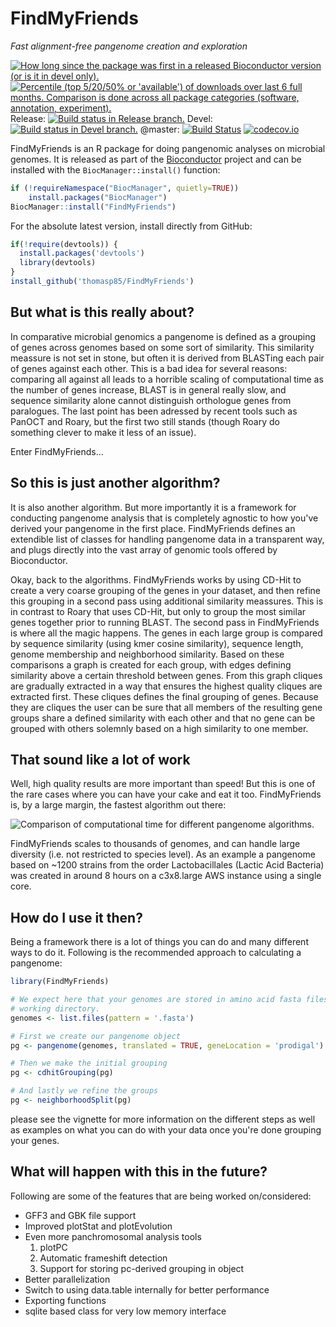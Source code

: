 # FindMyFriends
*Fast alignment-free pangenome creation and exploration*

[![How long since the package was first in a released Bioconductor version (or is it in devel only).](http://bioconductor.org/shields/years-in-bioc/FindMyFriends.svg)](http://bioconductor.org/packages/FindMyFriends)
[![Percentile (top 5/20/50% or 'available') of downloads over last 6 full months. Comparison is done across all package categories (software, annotation, experiment).](http://bioconductor.org/shields/downloads/FindMyFriends.svg)](http://bioconductor.org/packages/stats/bioc/FindMyFriends.html) Release: 
[![Build status in Release branch.](http://bioconductor.org/shields/build/release/bioc/FindMyFriends.svg)](http://bioconductor.org/packages/release/bioc/html/FindMyFriends.html) Devel: 
[![Build status in Devel branch.](http://bioconductor.org/shields/build/devel/bioc/FindMyFriends.svg)](http://bioconductor.org/packages/devel/bioc/html/FindMyFriends.html) @master: 
[![Build Status](https://travis-ci.org/thomasp85/FindMyFriends.svg?branch=master)](https://travis-ci.org/thomasp85/FindMyFriends) 
[![codecov.io](http://codecov.io/github/thomasp85/FindMyFriends/coverage.svg?branch=master)](http://codecov.io/github/thomasp85/FindMyFriends?branch=master)

FindMyFriends is an R package for doing pangenomic analyses on microbial 
genomes. It is released as part of the [Bioconductor](http://bioconductor.org/) 
project and can be installed with the `BiocManager::install()` function:

```r
if (!requireNamespace("BiocManager", quietly=TRUE))
    install.packages("BiocManager")
BiocManager::install("FindMyFriends")
```

For the absolute latest version, install directly from GitHub:

```R
if(!require(devtools)) {
  install.packages('devtools')
  library(devtools)
}
install_github('thomasp85/FindMyFriends')
```

## But what is this really about?
In comparative microbial genomics a pangenome is defined as a grouping of genes
across genomes based on some sort of similarity. This similarity meassure is not
set in stone, but often it is derived from BLASTing each pair of genes against 
each other. This is a bad idea for several reasons: comparing all against all
leads to a horrible scaling of computational time as the number of genes 
increase, BLAST is in general really slow, and sequence similarity alone cannot
distinguish orthologue genes from paralogues. The last point has been adressed
by recent tools such as PanOCT and Roary, but the first two still stands (though
Roary do something clever to make it less of an issue).

Enter FindMyFriends...

## So this is just another algorithm?
It is also another algorithm. But more importantly it is a framework for 
conducting pangenome analysis that is completely agnostic to how you've derived
your pangenome in the first place. FindMyFriends defines an extendible list of
classes for handling pangenome data in a transparent way, and plugs directly 
into the vast array of genomic tools offered by Bioconductor.

Okay, back to the algorithms. FindMyFriends works by using CD-Hit to create a 
very coarse grouping of the genes in your dataset, and then refine this grouping
in a second pass using additional similarity meassures. This is in contrast to
Roary that uses CD-Hit, but only to group the most similar genes together prior
to running BLAST. The second pass in FindMyFriends is where all the magic 
happens. The genes in each large group is compared by sequence similarity (using
kmer cosine similarity), sequence length, genome membership and neighborhood 
similarity. Based on these comparisons a graph is created for each group, with 
edges defining similarity above a certain threshold between genes. From this 
graph cliques are gradually extracted in a way that ensures the highest quality
cliques are extracted first. These cliques defines the final grouping of genes.
Because they are cliques the user can be sure that all members of the resulting
gene groups share a defined similarity with each other and that no gene can be
grouped with others solemnly based on a high similarity to one member.

## That sound like a lot of work
Well, high quality results are more important than speed! But this is one of the
rare cases where you can have your cake and eat it too. FindMyFriends is, by a 
large margin, the fastest algorithm out there:

![Comparison of computational time for different pangenome algorithms.](https://dl.dropboxusercontent.com/u/2323585/FindMyFriends/timing.png)

FindMyFriends scales to thousands of genomes, and can handle large diversity 
(i.e. not restricted to species level). As an example a pangenome based on ~1200 
strains from the order Lactobacillales (Lactic Acid Bacteria) was created in 
around 8 hours on a c3x8.large AWS instance using a single core.

## How do I use it then?
Being a framework there is a lot of things you can do and many different ways
to do it. Following is the recommended approach to calculating a pangenome:

```r
library(FindMyFriends)

# We expect here that your genomes are stored in amino acid fasta files in the
# working directory.
genomes <- list.files(pattern = '.fasta')

# First we create our pangenome object
pg <- pangenome(genomes, translated = TRUE, geneLocation = 'prodigal')

# Then we make the initial grouping
pg <- cdhitGrouping(pg)

# And lastly we refine the groups
pg <- neighborhoodSplit(pg)
```

please see the vignette for more information on the different steps as well as
examples on what you can do with your data once you're done grouping your genes.

## What will happen with this in the future?
Following are some of the features that are being worked on/considered:

- GFF3 and GBK file support
- Improved plotStat and plotEvolution
- Even more panchromosomal analysis tools
    1. plotPC
    2. Automatic frameshift detection
    3. Support for storing pc-derived grouping in object
- Better parallelization
- Switch to using data.table internally for better performance
- Exporting functions
- sqlite based class for very low memory interface
